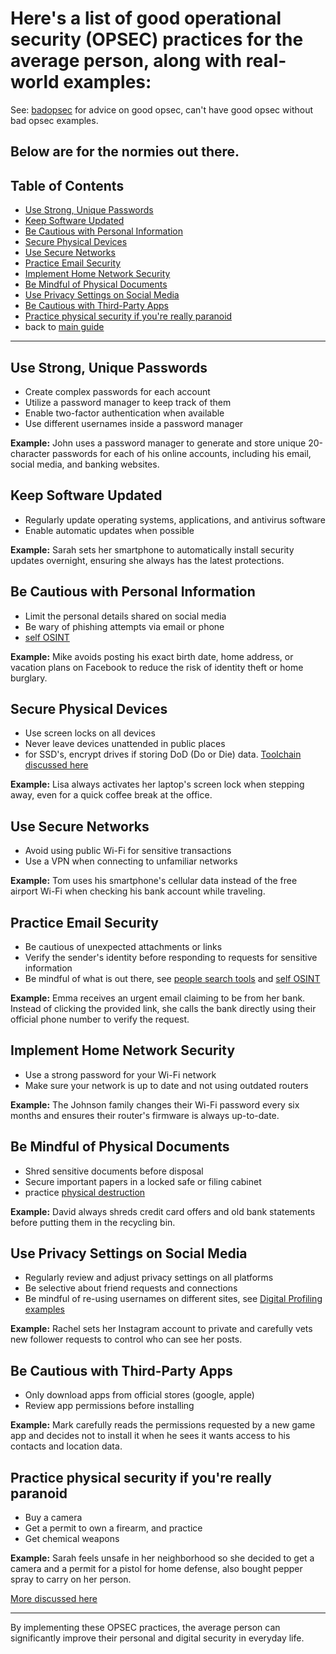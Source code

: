 # Here's a list of good operational security (OPSEC) practices for the average person, along with real-world examples:

See: [badopsec](badopsec.md) for advice on good opsec, can't have good opsec without bad opsec examples.

Below are for the normies out there.
------------

## Table of Contents

- [Use Strong, Unique Passwords](#use-strong-unique-passwords)
- [Keep Software Updated](#keep-software-updated)
- [Be Cautious with Personal Information](#be-cautious-with-personal-information)
- [Secure Physical Devices](#secure-physical-devices)
- [Use Secure Networks](#use-secure-networks)
- [Practice Email Security](#practice-email-security)
- [Implement Home Network Security](#implement-home-network-security)
- [Be Mindful of Physical Documents](#be-mindful-of-physical-documents)
- [Use Privacy Settings on Social Media](#use-privacy-settings-on-social-media)
- [Be Cautious with Third-Party Apps](#be-cautious-with-third-party-apps)
- [Practice physical security if you're really paranoid](#practice-physical-security-if-youre-really-paranoid)
- back to [main guide](README.md)
---

## Use Strong, Unique Passwords

- Create complex passwords for each account
- Utilize a password manager to keep track of them
- Enable two-factor authentication when available
- Use different usernames inside a password manager

**Example:** John uses a password manager to generate and store unique 20-character passwords for each of his online accounts, including his email, social media, and banking websites.

## Keep Software Updated

- Regularly update operating systems, applications, and antivirus software
- Enable automatic updates when possible

**Example:** Sarah sets her smartphone to automatically install security updates overnight, ensuring she always has the latest protections.

## Be Cautious with Personal Information

- Limit the personal details shared on social media
- Be wary of phishing attempts via email or phone
- [self OSINT](README.md#toolchain-self-osint)

**Example:** Mike avoids posting his exact birth date, home address, or vacation plans on Facebook to reduce the risk of identity theft or home burglary.

## Secure Physical Devices

- Use screen locks on all devices
- Never leave devices unattended in public places
- for SSD's, encrypt drives if storing DoD (Do or Die) data. [Toolchain discussed here](README.md#toolchain-recommendations)

**Example:** Lisa always activates her laptop's screen lock when stepping away, even for a quick coffee break at the office.

## Use Secure Networks

- Avoid using public Wi-Fi for sensitive transactions
- Use a VPN when connecting to unfamiliar networks

**Example:** Tom uses his smartphone's cellular data instead of the free airport Wi-Fi when checking his bank account while traveling.

## Practice Email Security

- Be cautious of unexpected attachments or links
- Verify the sender's identity before responding to requests for sensitive information
- Be mindful of what is out there, see [people search tools](README.md#people-search-tools-in-the-states) and [self OSINT](README.md#toolchain-self-osint)

**Example:** Emma receives an urgent email claiming to be from her bank. Instead of clicking the provided link, she calls the bank directly using their official phone number to verify the request.

## Implement Home Network Security

- Use a strong password for your Wi-Fi network
- Make sure your network is up to date and not using outdated routers

**Example:** The Johnson family changes their Wi-Fi password every six months and ensures their router's firmware is always up-to-date.

## Be Mindful of Physical Documents

- Shred sensitive documents before disposal
- Secure important papers in a locked safe or filing cabinet
- practice [physical destruction](physical-destruction.md)

**Example:** David always shreds credit card offers and old bank statements before putting them in the recycling bin.

## Use Privacy Settings on Social Media

- Regularly review and adjust privacy settings on all platforms
- Be selective about friend requests and connections
- Be mindful of re-using usernames on different sites, see [Digital Profiling examples](Digital-Profiling.md#31-Examples) 

**Example:** Rachel sets her Instagram account to private and carefully vets new follower requests to control who can see her posts.

## Be Cautious with Third-Party Apps

- Only download apps from official stores (google, apple)
- Review app permissions before installing

**Example:** Mark carefully reads the permissions requested by a new game app and decides not to install it when he sees it wants access to his contacts and location data.

## Practice physical security if you're really paranoid

- Buy a camera
- Get a permit to own a firearm, and practice
- Get chemical weapons

**Example:** Sarah feels unsafe in her neighborhood so she decided to get a camera and a permit for a pistol for home defense, also bought pepper spray to carry on her person.

[More discussed here](opsec.md#physical-security-in-opsec)

----

By implementing these OPSEC practices, the average person can significantly improve their personal and digital security in everyday life.
